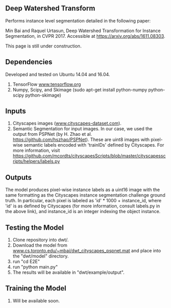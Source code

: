 ## Deep Watershed Transform 

Performs instance level segmentation detailed in the following paper: 

Min Bai and Raquel Urtasun, Deep Watershed Transformation for Instance Segmentation, in CVPR 2017. Accessible at https://arxiv.org/abs/1611.08303. 

This page is still under construction. 

## Dependencies

Developed and tested on Ubuntu 14.04 and 16.04. 

1) TensorFlow www.tensorflow.org 
2) Numpy, Scipy, and Skimage (sudo apt-get install python-numpy python-scipy python-skimage)

## Inputs

1) Cityscapes images (www.cityscapes-dataset.com). 
2) Semantic Segmentation for input images. In our case, we used the output from PSPNet (by H. Zhao et al. https://github.com/hszhao/PSPNet). These are uint8 images with pixel-wise semantic labels encoded with 'trainIDs' defined by Cityscapes. For more information, visit https://github.com/mcordts/cityscapesScripts/blob/master/cityscapesscripts/helpers/labels.py

## Outputs

The model produces pixel-wise instance labels as a uint16 image with the same formatting as the Cityscapes instance segmentation challenge ground truth. In particular, each pixel is labeled as 'id' * 1000 + instance_id, where 'id' is as defined by Cityscapes (for more information, consult labels.py in the above link), and instance_id is an integer indexing the object instance. 

## Testing the Model

1) Clone repository into dwt/.
2) Download the model from www.cs.toronto.edu/~mbai/dwt_cityscapes_pspnet.mat and place into the "dwt/model" directory.
3) run "cd E2E"
4) run "python main.py"
5) The results will be available in "dwt/example/output".

## Training the Model

1) Will be available soon. 
